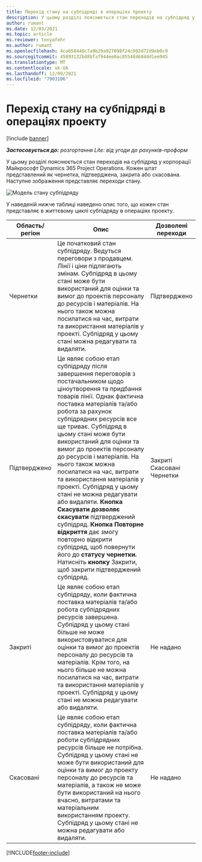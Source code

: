 ```yaml
---
title: Перехід стану на субпідряді в операціях проекту
description: У цьому розділі пояснюється стан переходів на субпідряд у корпорації Dynamics 365 Project Operations Майкрософт, як субпідряд створюється, виконується та закривається.
author: rumant
ms.date: 12/03/2021
ms.topic: article
ms.reviewer: tonyafehr
ms.author: rumant
ms.openlocfilehash: 4ca658440c7a9b29a927098f24c092d72d9eb0c9
ms.sourcegitcommit: 45893132bd8bfaf944ee0ac855484684dd1ee945
ms.translationtype: MT
ms.contentlocale: uk-UA
ms.lasthandoff: 12/09/2021
ms.locfileid: "7903106"
---
```

# <a name="state-transitions-on-a-subcontract-in-project-operations"></a>Перехід стану на субпідряді в операціях проекту

[!include [banner](../../includes/dataverse-preview.md)]

_**Застосовується до:** розгортання Lite: від угоди до рахунків-проформ_

У цьому розділі пояснюється стан переходів на субпідряд у корпорації Майкрософт Dynamics 365 Project Operations. Кожен штат представлений як чернетка, підтверджена, закрита або скасована. Наступне зображення представляє переходи стану.

![Модель стану субпідряду](../media/SubconStates.png)  

У наведеній нижче таблиці наведено опис того, що кожен стан представляє в життєвому циклі субпідряду в операціях проекту.

| Область/регіон | Опис | Дозволені переходи |
| --- | --- | --- |
| Чернетки | Це початковий стан субпідряду. Ведуться переговори з продавцем. Лінії і ціни підлягають змінам. Субпідряд в цьому стані може бути використаний для оцінки та вимог до проектів персоналу до ресурсів і матеріалів. На нього також можна посилатися на час, витрати та використання матеріалів у проекті. Субпідряд у цьому стані можна редагувати та видаляти. | Підтверджено |
| Підтверджено | Це являє собою етап субпідряду після завершення переговорів з постачальником щодо ціноутворення та придбання товарів лінії. Однак фактична поставка матеріалів та/або робота за рахунок субпідрядних ресурсів все ще триває. Субпідряд в цьому стані може бути використаний для оцінки та вимог до проектів персоналу до ресурсів і матеріалів. На нього також можна посилатися на час, витрати та використання матеріалів у проекті. Субпідряд у цьому стані не можна редагувати або видаляти. **Кнопка Скасувати дозволяє скасувати** підтверджений субпідряд. **Кнопка Повторне відкриття** дає змогу повторно відкрити субпідряд, щоб повернути його до **статусу чернетки.** Натисніть **кнопку** Закрити, щоб закрити підтверджений субпідряд. | Закриті <br> Скасовані <br> Чернетки |
| Закриті | Це являє собою етап субпідряду, коли фактична поставка матеріалів та/або робота субпідрядних ресурсів завершена. Субпідряд у цьому стані більше не може використовуватися для оцінки та вимог до проектів персоналу до ресурсів та матеріалів. Крім того, на нього більше не можна посилатися на час, витрати та використання матеріалів у проекті. Субпідряд у цьому стані не можна редагувати або видаляти. | Не надано |
| Скасовані | Це являє собою етап субпідряду, коли фактична поставка матеріалів та/або роботи субпідрядних ресурсів більше не потрібна. Субпідряд у цьому стані не може бути використаний для оцінки та вимог до проекту персоналу до ресурсів та матеріалів, а також не може бути використаний на нього вчасно, витратами та матеріальним використанням проекту. Субпідряд у цьому стані не можна редагувати або видаляти. | Не надано |


[!INCLUDE[footer-include](../../includes/footer-banner.md)]
